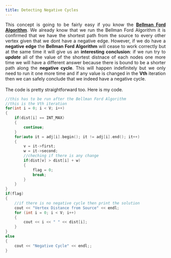 ```yaml
---
title: Detecting Negative Cycles
---
```


<div style="text-align: justify">
This concept is going to be fairly easy if you know the <b><a href="https://vaibhav2001.github.io/Bellman/">Bellman Ford Algorithm</a></b>. We already know that we run the Bellman Ford Algorithm it is confirmed that we have the shortest path from the source to every other vertex given that we dont have a negative edge. However, if we do have a <b>negative edge</b> the <b>Bellman Ford Algorithm</b> will cease to work correctly but at the same time it will give us an <b>interesting conclusion</b>: if we run try to <em><b>update</b></em> all of the value of the shortest distnace of each nodes one more time we will have a different answer because there is bound to be a shorter path along the <b>negative cycle</b>. This will happen indefinitely but we only need to run it one more time and if any value is changed in the <b>Vth</b> iteration then we can safely conclude that we indeed have a negative cycle.
<br>
<br>
The code is pretty straightforward too. Here is my code.
</div>
  
```cpp
//this has to be run after the Bellman Ford Algorithm
//this is the Vth iteration
for(int i = 0; i < V; i++)
{
	if(dist[i] == INT_MAX)
	{
		continue;
	}
	for(auto it = adj[i].begin(); it != adj[i].end(); it++)
	{
		v = it->first;
		w = it->second;
		//cheching if there is any change
		if(dist[v] > dist[i] + w)
		{
			flag = 0;
			break;
		}
	}
}
if(flag)
{
	//if there is no negative cycle then print the solution
	cout << "Vertex Distance from Source" << endl;
	for (int i = 0; i < V; i++)
	{
	    cout << i << " " << dist[i];
	}
}
else
{
	cout << "Negative Cycle" << endl;;
}
```
